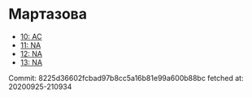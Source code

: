 # Мартазова
- [10: AC](10.md)
- [11: NA](11.md)
- [12: NA](12.md)
- [13: NA](13.md)

Commit: 8225d36602fcbad97b8cc5a16b81e99a600b88bc
 fetched at: 20200925-210934
